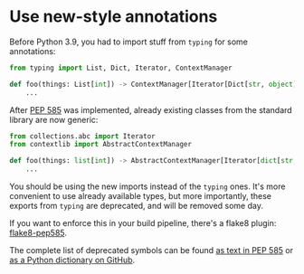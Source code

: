 # Use new-style annotations

Before Python 3.9, you had to import stuff from `typing` for some annotations:

```py
from typing import List, Dict, Iterator, ContextManager

def foo(things: List[int]) -> ContextManager[Iterator[Dict[str, object]]]:
    ...
```

After [PEP 585](https://peps.python.org/pep-0585/) was implemented, already existing classes
from the standard library are now generic:

```py
from collections.abc import Iterator
from contextlib import AbstractContextManager

def foo(things: list[int]) -> AbstractContextManager[Iterator[dict[str, object]]]:
    ...
```

You should be using the new imports instead of the `typing` ones. It's more convenient to use
already available types, but more importantly, these exports from `typing` are deprecated,
and will be removed some day.

If you want to enforce this in your build pipeline, there's a flake8 plugin:
[flake8-pep585](https://github.com/decorator-factory/flake8-pep585).

The complete list of deprecated symbols can be found
[as text in PEP 585](https://peps.python.org/pep-0585/#implementation)
or
[as a Python dictionary on GitHub](https://github.com/decorator-factory/flake8-pep585/blob/0c359adc8c56647c2fa336e4217422a977f20fdc/flake8_pep585/rules.py#L7-L46).
